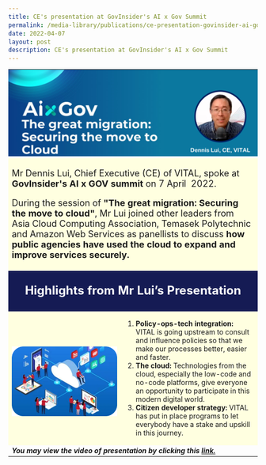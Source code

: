```yaml
---
title: CE's presentation at GovInsider's AI x Gov Summit
permalink: /media-library/publications/ce-presentation-govinsider-ai-gov-summit
date: 2022-04-07
layout: post
description: CE's presentation at GovInsider's AI x Gov Summit
---
```

<table class="center" style="padding:0px;border:0;">
<tr>
	<td colspan = "3" width="100%" style="padding:0px;border:0;">
<img src="/images/Media/AiXGovHeader.png"  /> 
	</td>
	</tr>
<tr style="background-color:#FFFFE0;">
	<td colspan = "3">
		<p style="font-size:18px">Mr Dennis Lui, Chief Executive (CE) of VITAL, spoke at <b>GovInsider's AI x GOV summit</b> on 7 April  2022.</p>
<p style="font-size:18px">
During the session of <b>"The great migration: Securing the move to cloud"</b>, Mr Lui joined other leaders from Asia Cloud Computing Association, Temasek Polytechnic and Amazon Web Services as panellists to discuss <b>how public agencies have used the cloud to expand and improve services securely.</b>
		</p>
		<tr style="background-color:#151B54;">
	<td colspan = "3">
		<p style="color:#FFFFFF;text-align:center;font-size:24px"><b>Highlights from Mr Lui’s Presentation</b></p>
			</td>
			</tr>
		<tr style="background-color:#FFFFE0;">
			<td colspan = "2" width="45%" style="text-align:center;"><br><img src="/images/Media/AiXGovImage1.png" /></td>
<td>
	<div><ol type="1"><li><b>Policy-ops-tech integration:</b> VITAL is going upstream to consult and influence policies so that we make our processes better, easier and faster.</li> 
		<li><b>The cloud:</b> Technologies from the cloud, especially the low-code and no-code platforms, give everyone an opportunity to participate in this modern digital world. </li>
		<li><b>Citizen developer strategy:</b> VITAL has put in place programs to let everybody have a stake and upskill in this journey.</li>
		</div>
</td>
		</tr>
		<tr>
<td colspan="3"><b><i>You may view the video of presentation by clicking this <a href="/media-library/videos/ce-presentation-govinsider-ai-gov-summit">link.</a></i></b></td></tr></table>